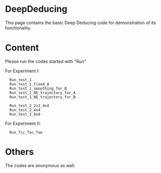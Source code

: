 # DeepDeducing
This page contains the basic Deep Deducing code for demonstration of its functionality.

# Content
Please run the codes started with "Run" 

For Experiment I:

      Run_test_1
      Run_test_1_fixed_A
      Run_test_1_smoothing_for_B
      Run_test_1_NE_trajectory_for_A
      Run_test_1_NE_trajectory_for_B

      Run_test_2_2x2_4x4
      Run_test_2_4x4
      Run_test_2_8x8

For Experiment II:

      Run_Tic_Tac_Toe

# Others
The codes are anonymous as well.
